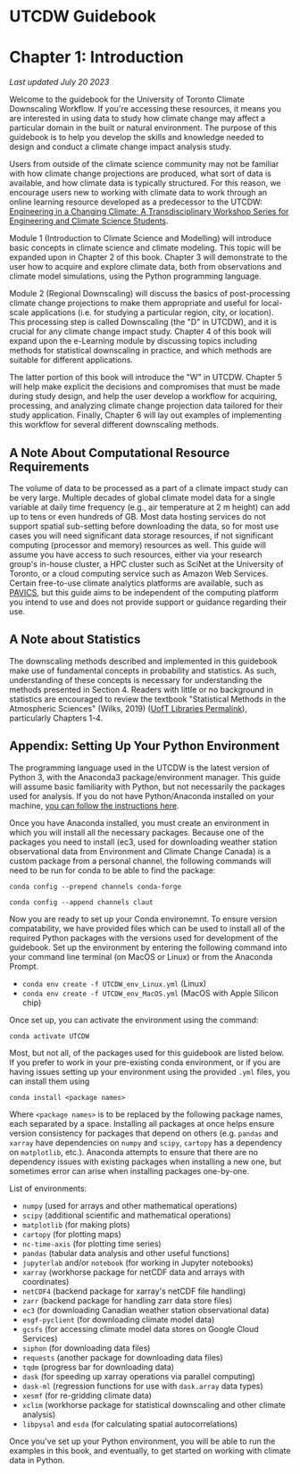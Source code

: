 # UTCDW Guidebook
# Chapter 1: Introduction

*Last updated July 20 2023*

Welcome to the guidebook for the University of Toronto Climate Downscaling Workflow. If you're accessing these resources, it means you are interested in using data to study how climate change may affect a particular domain in the built or natural environment. The purpose of this guidebook is to help you develop the skills and knowledge needed to design and conduct a climate change impact analysis study. 

Users from outside of the climate science community may not be familiar with how climate change projections are produced, what sort of data is available, and how climate data is typically structured. For this reason, we encourage users new to working with climate data to work through an online learning resource developed as a predecessor to the UTCDW: [Engineering in a Changing Climate: A Transdisciplinary Workshop Series for Engineering and Climate Science Students](https://edtech.engineering.utoronto.ca/project/engineering-changing-climate).

Module 1 (Introduction to Climate Science and Modelling) will introduce basic concepts in climate science and climate modeling. This topic will be expanded upon in Chapter 2 of this book. Chapter 3 will demonstrate to the user how to acquire and explore climate data, both from observations and climate model simulations, using the Python programming language.

Module 2 (Regional Downscaling) will discuss the basics of post-processing climate change projections to make them appropriate and useful for local-scale applications (i.e. for studying a particular region, city, or location). This processing step is called Downscaling (the "D" in UTCDW), and it is crucial for any climate change impact study. Chapter 4 of this book will expand upon the e-Learning module by discussing topics including methods for statistical downscaling in practice, and which methods are suitable for different applications.

The latter portion of this book will introduce the "W" in UTCDW. Chapter 5 will help make explicit the decisions and compromises that must be made during study design, and help the user develop a workflow for acquiring, processing, and analyzing climate change projection data tailored for their study application. Finally, Chapter 6 will lay out examples of implementing this workflow for several different downscaling methods.

## A Note About Computational Resource Requirements

The volume of data to be processed as a part of a climate impact study can be very large. Multiple decades of global climate model data for a single variable at daily time frequency (e.g., air temperature at 2 m height) can add up to tens or even hundreds of GB. Most data hosting services do not support spatial sub-setting before downloading the data, so for most use cases you will need significant data storage resources, if not significant computing (processor and memory) resources as well. This guide will assume you have access to such resources, either via your research group's in-house cluster, a HPC cluster such as SciNet at the University of Toronto, or a cloud computing service such as Amazon Web Services. Certain free-to-use climate analytics platforms are available, such as [PAVICS](https://pavics.ouranos.ca/index.html), but this guide aims to be independent of the computing platform you intend to use and does not provide support or guidance regarding their use.

## A Note about Statistics

The downscaling methods described and implemented in this guidebook make use of fundamental concepts in probability and statistics. As such, understanding of these concepts is necessary for understanding the methods presented in Section 4. Readers with little or no background in statistics are encouraged to review the textbook "Statistical Methods in the Atmospheric Sciences" (Wilks, 2019) ([UofT Libraries Permalink](https://librarysearch.library.utoronto.ca/permalink/01UTORONTO_INST/14bjeso/alma991106867754106196)), particularly Chapters 1-4. 

## Appendix: Setting Up Your Python Environment

The programming language used in the UTCDW is the latest version of Python 3, with the Anaconda3 package/environment manager. This guide will assume basic familiarity with Python, but not necessarily the packages used for analysis. If you do not have Python/Anaconda installed on your machine, [you can follow the instructions here](https://docs.anaconda.com/anaconda/install/).

Once you have Anaconda installed, you must create an environment in which you will install all the necessary packages. Because one of the packages you need to install (ec3, used for downloading weather station observational data from Environment and Climate Change Canada) is a custom package from a personal channel, the following commands will need to be run for conda to be able to find the package:

`conda config --prepend channels conda-forge`

`conda config --append channels claut`

Now you are ready to set up your Conda environemnt. To ensure version compatability, we have provided files which can be used to install all of the required Python packages with the versions used for development of the guidebook. Set up the environment by entering the following command into your command line terminal (on MacOS or Linux) or from the Anaconda Prompt.

* `conda env create -f UTCDW_env_Linux.yml` (Linux)
* `conda env create -f UTCDW_env_MacOS.yml` (MacOS with Apple Silicon chip)

Once set up, you can activate the environment using the command:

`conda activate UTCDW`

Most, but not all, of the packages used for this guidebook are listed below. If you prefer to work in your pre-existing conda environment, or if you are having issues setting up your environment using the provided `.yml` files, you can install them using

`conda install <package names>`

Where `<package names>` is to be replaced by the following package names, each separated by a space. Installing all packages at once helps ensure version consistency for packages that depend on others (e.g. `pandas` and `xarray` have dependencies on `numpy` and `scipy`, `cartopy` has a dependency on `matplotlib`, etc.). Anaconda attempts to ensure that there are no dependency issues with existing packages when installing a new one, but sometimes error can arise when installing packages one-by-one.

List of environments:

* `numpy` (used for arrays and other mathematical operations)
* `scipy` (additional scientific and mathematical operations)
* `matplotlib` (for making plots)
* `cartopy` (for plotting maps)
* `nc-time-axis` (for plotting time series)
* `pandas` (tabular data analysis and other useful functions)
* `jupyterlab` and/or `notebook` (for working in Jupyter notebooks)
* `xarray` (workhorse package for netCDF data and arrays with coordinates)
* `netCDF4` (backend package for xarray's netCDF file handling)
* `zarr` (backend package for handling zarr data store files)
* `ec3` (for downloading Canadian weather station observational data)
* `esgf-pyclient` (for downloading climate model data)
* `gcsfs` (for accessing climate model data stores on Google Cloud Services)
* `siphon` (for downloading data files)
* `requests` (another package for downloading data files)
* `tqdm` (progress bar for downloading data)
* `dask` (for speeding up xarray operations via parallel computing)
* `dask-ml` (regression functions for use with `dask.array` data types)
* `xesmf` (for re-gridding climate data)
* `xclim` (workhorse package for statistical downscaling and other climate analysis)
* `libpysal` and `esda` (for calculating spatial autocorrelations)

Once you've set up your Python environment, you will be able to run the examples in this book, and eventually, to get started on working with climate data in Python.

